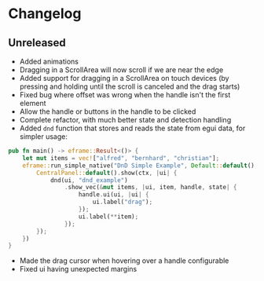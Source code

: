 # Changelog

## Unreleased
 - Added animations
 - Dragging in a ScrollArea will now scroll if we are near the edge
 - Added support for dragging in a ScrollArea on touch devices (by pressing and holding until the scroll is canceled and the drag starts)
 - Fixed bug where offset was wrong when the handle isn't the first element
 - Allow the handle or buttons in the handle to be clicked
 - Complete refactor, with much better state and detection handling
 - Added `dnd` function that stores and reads the state from egui data, for simpler usage:
```rust
pub fn main() -> eframe::Result<()> {
    let mut items = vec!["alfred", "bernhard", "christian"];
    eframe::run_simple_native("DnD Simple Example", Default::default(), move |ctx, _frame| {
        CentralPanel::default().show(ctx, |ui| {
            dnd(ui, "dnd_example")
                .show_vec(&mut items, |ui, item, handle, state| {
                    handle.ui(ui, |ui| {
                        ui.label("drag");
                    });
                    ui.label(**item);
                });
        });
    })
}
```
 - Made the drag cursor when hovering over a handle configurable
 - Fixed ui having unexpected margins
